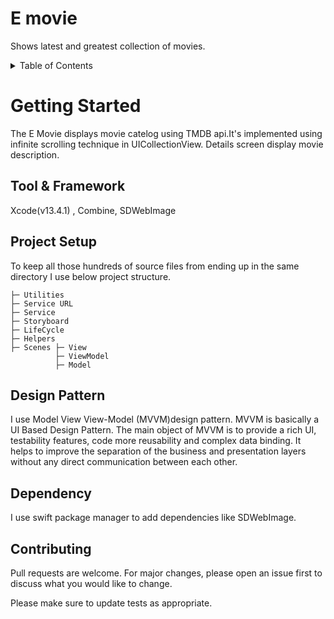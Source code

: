 # E movie
Shows latest and greatest collection of movies.

<!-- TABLE OF CONTENTS -->
<details>
  <summary>Table of Contents</summary>
  <ol>
    <li>
      <a href="#getting-started">Getting Started</a>
    </li>
    <li><a href="#Tool & Framework">Tool & Framework</a></li>
    <li><a href="#Project Setup">Project Setup</a></li>
    <li><a href="#Design Pattern">Design Pattern</a></li>
    <li><a href="#Dependency">Dependency</a></li>
    <li><a href="#Contributing">Contributing</a></li>
  </ol>
</details>

# Getting Started
The E Movie displays movie catelog using TMDB api.It's implemented using infinite scrolling technique in UICollectionView. Details screen display movie description.  

## Tool & Framework
Xcode(v13.4.1) , Combine, SDWebImage

## Project Setup
To keep all those hundreds of source files from ending up in the same directory I use below project structure.

    ├─ Utilities
    ├─ Service URL
    ├─ Service
    ├─ Storyboard
    ├─ LifeCycle
    ├─ Helpers
    ├─ Scenes ├─ View
              ├─ ViewModel
              ├─ Model
    
## Design Pattern
I use Model View View-Model (MVVM)design pattern. MVVM is basically a UI Based Design Pattern. The main object of MVVM is to provide a rich UI, testability features, code more reusability and complex data binding. It helps to improve the separation of the business and presentation layers without any direct communication between each other.

## Dependency
I use swift package manager to add dependencies like SDWebImage.

## Contributing
Pull requests are welcome. For major changes, please open an issue first to discuss what you would like to change.

Please make sure to update tests as appropriate.

